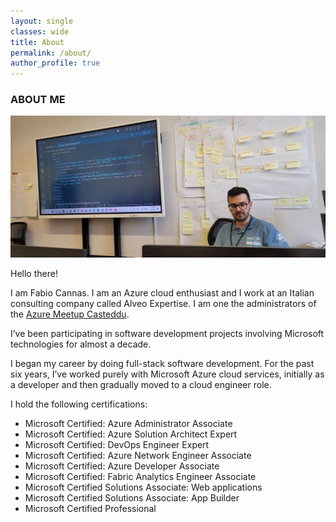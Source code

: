 ```yaml
---
layout: single
classes: wide
title: About
permalink: /about/
author_profile: true
---
```

### ABOUT ME

![profile_picture](https://github.com/fabiocannas/fabiocannas.github.io/blob/main/_pictures/global-azure-turin-2025-ai-gateway-demo.jpg?raw=true)

Hello there! 

I am Fabio Cannas.
I am an Azure cloud enthusiast and I work at an Italian consulting company called Alveo Expertise.
I am one the administrators of the <a href="https://www.azuremeetupcasteddu.it" target="_blank">Azure Meetup Casteddu</a>.

I’ve been participating in software development projects involving Microsoft technologies for almost a decade.

I began my career by doing full-stack software development.
For the past six years, I’ve worked purely with Microsoft Azure cloud services, initially as a developer and then gradually moved to a cloud engineer role.

I hold the following certifications:

- Microsoft Certified: Azure Administrator Associate
- Microsoft Certified: Azure Solution Architect Expert
- Microsoft Certified: DevOps Engineer Expert
- Microsoft Certified: Azure Network Engineer Associate
- Microsoft Certified: Azure Developer Associate
- Microsoft Certified: Fabric Analytics Engineer Associate
- Microsoft Certified Solutions Associate: Web applications
- Microsoft Certified Solutions Associate: App Builder
- Microsoft Certified Professional

